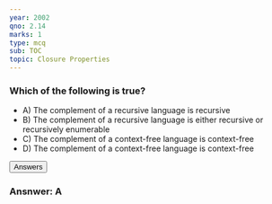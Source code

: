 ```yaml
---
year: 2002
qno: 2.14
marks: 1
type: mcq
sub: TOC
topic: Closure Properties
---
```


### Which of the following is true?

<ul class="w3-ul w3-border">
  <li>A) The complement of a recursive language is recursive</li>
  <li>B) The complement of a recursive language is either recursive or recursively enumerable</li>
  <li>C) The complement of a context-free language is context-free</li>
  <li>D) The complement of a context-free language is context-free</li>

</ul>

<div class="w3-round w3-margin-top">
<div class="w3-white">
<button onclick="toggleAccordion('1')" class="w3-button w3-block w3-theme-l1 w3-left-align">
<i class="fa fa-circle-o-notch fa-fw w3-margin-right"></i> Answers
</button>
<div id="1" class="w3-hide w3-container w3-border" markdown="1">

### Ansnwer: **A**

</div>
</div>
</div>